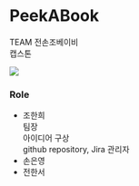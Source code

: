 # PeekABook  
TEAM 전손조베이비  
캡스톤   

  
  ![](https://github.com/seawavve/PeekABook/blob/main/Expected_value.png)
  
### Role
+ 조한희  
 팀장  
 아이디어 구상  
 github repository, Jira 관리자  
+ 손은영  
+ 전한서  
